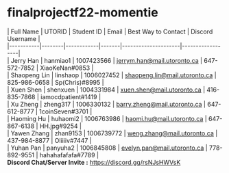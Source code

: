 # finalprojectf22-momentie
| Full Name | UTORID | Student ID | Email | Best Way to Contact | Discord Username |  <br />
|-----------|--------|------------|-------|---------------------|------------------|  <br />
| Jerry Han | hanmiao1 | 1007423566 | jerrym.han@mail.utoronto.ca |     647-572-7852    |    XiaoKeNan#0853    |   <br />
| Shaopeng Lin |  linshaop  | 1006027452 | shaopeng.lin@mail.utoronto.ca |   825-986-0658   | Sp(Chris)#8995 | <br />
| Xuen Shen | shenxuen | 1004331984 | xuen.shen@mail.utoronto.ca |   416-835-7868   | iamocdpatient#1419 | <br />
| Xu Zheng |  zheng317  | 1006330132 | barry.zheng@mail.utoronto.ca |   647-612-8777   | 1coinSeven#3701 | <br />
| Haoming Hu |  huhaomi2  | 1006763986 | haomi.hu@mail.utoronto.ca |   647-867-6138   | HH.jpg#9254 | <br />
| Yawen Zhang |  zhan9153  | 1006739772 | weng.zhang@mail.utoronto.ca |   437-984-8877   | Oliiiiv#7447 | <br />
| Yuhan Pan |  panyuha2  | 1006845808 | evelyn.pan@mail.utoronto.ca |    778-892-9551   | hahahafafafa#7789 | <br />
**Discord Chat/Server Invite :** https://discord.gg/rsNJsHWVsK
